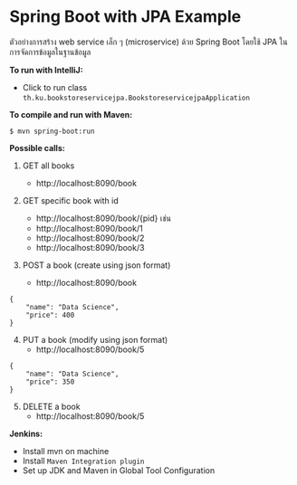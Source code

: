 # Spring Boot with JPA Example

ตัวอย่างการสร้าง web service เล็ก ๆ (microservice) ด้วย Spring Boot
โดยใช้ JPA ในการจัดการข้อมูลในฐานข้อมูล

__To run with IntelliJ:__

  * Click to run class `th.ku.bookstoreservicejpa.BookstoreservicejpaApplication`

__To compile and run with Maven:__

```$ mvn spring-boot:run```

__Possible calls:__

1. GET all books
	- http://localhost:8090/book

2. GET specific book with id
	- http://localhost:8090/book/{pid} เช่น
	- http://localhost:8090/book/1
	- http://localhost:8090/book/2
	- http://localhost:8090/book/3

3. POST a book (create using json format)
	- http://localhost:8090/book

```
{
    "name": "Data Science",
    "price": 400
}
```

4. PUT a book (modify using json format)
	- http://localhost:8090/book/5

```
{
    "name": "Data Science",
    "price": 350
}
```

5. DELETE a book
	- http://localhost:8090/book/5



__Jenkins:__

  * Install mvn on machine
  * Install `Maven Integration plugin`
  * Set up JDK and Maven in Global Tool Configuration
